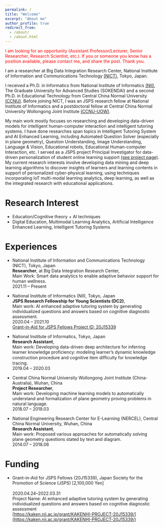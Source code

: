 ```yaml
---
permalink: /
title: "Welcome"
excerpt: "About me"
author_profile: true
redirect_from: 
  - /about/
  - /about.html
---
```

<font color=red>I am looking for an opportunity (Assistant Professor/Lecturer, Senior Researcher, Research Scientist, etc.). If you or someone you know has a position available, please contact me, and share the post. Thank you. </font>
<br/>

I am a researcher at Big Data Integration Research Center, National Institute of Information and Communications Technology [(NICT)](https://bdirc.nict.go.jp/en/), Tokyo, Japan.

I received a Ph.D. in Informatics from National Institute of Informatics [(NII)](https://www.nii.ac.jp/en/), The Graduate University for Advanced Studies (SOKENDAI) and a second Ph.D. in Educational Technology from Central China Normal University [(CCNU)](http://foaie.ccnu.edu.cn/Home/index.htm). Before joining NICT, I was an JSPS research fellow at National Institute of Informatics and a postdoctoral fellow at Central China Normal University Wollongong Joint Institute [(CCNU-UOW)](http://uowji.ccnu.edu.cn/en/Home.htm).

My main work mostly focuses on researching and developing data-driven models for intelligent human-computer interaction and intelligent tutoring systems. I have done researches span topics in Intelligent Tutoring System and AI Enhanced Learning, including Automated Question Solver (especially in plane geometry), Question Understanding, Image Understanding, Language & Vision, Educational robots, Educational Human-computer Interaction, etc. I served as a JSPS project Principal Investigator for data-driven personalization of student online learning support [(see project page)](https://kaken.nii.ac.jp/grant/KAKENHI-PROJECT-20J15339/). My current research interests involve developing data mining and deep learning algorithms to discover insights of learners and learning contents in support of personalized cyber-physical learning, using techniques incorporating IoT multi-modal learning analytics, deep learning, as well as the integrated research with educational applications.

Research Interest
======
- Education/Cognitive theory +  AI techniques
- Digital Education, Multimodal Learning Analytics, Artificial Intelligence Enhanced Learning, Intelligent Tutoring Systems


Experiences
======

- National Institute of Information and Communications Technology (NICT), Tokyo, Japan 
  <br/>
  **Researcher**, at Big Data Integration Research Center,
  <br/>
  Main Work: Smart data analytics to enable adaptive behavior support for human wellness.
  <br/>
  2021.11 – Present 
  
  
- National Institute of Informatics (NII), Tokyo, Japan
  <br/>
  **JSPS Research Fellowship for Young Scientists (DC2)**,  
  Main work: AI enhanced adaptive tutoring system by generating individualized questions and answers based on cognitive diagnostic assessment.
  <br/>
  2020.04 – 2021.10
  <br/>
  [Grant-in-Aid for JSPS Fellows Project ID: 20J15339](https://kaken.nii.ac.jp/grant/KAKENHI-PROJECT-20J15339/)
  

- National Institute of Informatics, Tokyo, Japan
  <br/>
  **Research Assistant**,
  <br/>
  Main work: Developing data-driven deep architecture for inferring learner knowledge proficiency: modeling learner’s dynamic knowledge construction procedure and cognitive item diﬀiculty for knowledge tracing.
  <br/>
  2019.04 – 2020.03 


- Central China Normal University Wollongong Joint Institute (China-Australia), Wuhan, China
  <br/>
  **Project Researcher**,
  <br/>
  Main work: Developing machine learning models to automatically understand and formalization of plane geometry proving problems in natural language.
  <br/>
  2018.07 – 2019.03
  
  
- National Engineering Research Center for E-Learning (NERCEL), Central China Normal University, Wuhan, China
  <br/>
  **Research Assistant**,
  <br/>
  Main work: Proposed various approaches for automatically solving plane geometry questions stated by text and diagram.
  <br/>
  2014.07 – 2018.06
  
Funding
======

- Grant-in-Aid for JSPS Fellows (20J15339), Japan Society for the Promotion of Science (JSPS) [2,100,000 Yen]	
  <br/>
  2020.04.24–2022.03.31 
  <br/>
  Project Name: AI enhanced adaptive tutoring system by generating individualized questions and answers based on cognitive diagnostic assessment
  <br/>
  [https://kaken.nii.ac.jp/grant/KAKENHI-PROJECT-20J15339/](https://kaken.nii.ac.jp/grant/KAKENHI-PROJECT-20J15339/)
  

  
